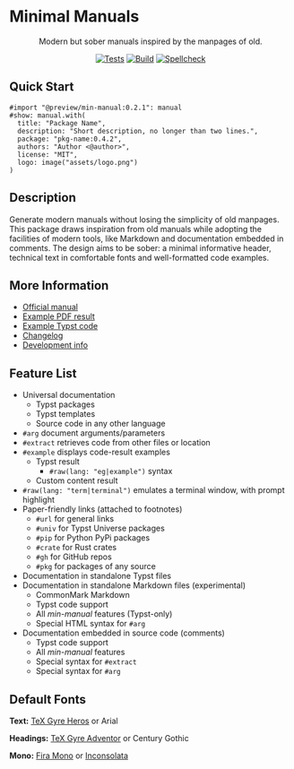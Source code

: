 # Minimal Manuals

<center align="center">

Modern but sober manuals inspired by the manpages of old.

[![Tests](https://github.com/mayconfmelo/min-manual/actions/workflows/tests.yml/badge.svg)](https://github.com/mayconfmelo/min-manual/actions/workflows/tests.yml)
[![Build](https://github.com/mayconfmelo/min-manual/actions/workflows/build.yml/badge.svg)](https://github.com/mayconfmelo/min-manual/actions/workflows/build.yml)
[![Spellcheck](https://github.com/mayconfmelo/min-manual/actions/workflows/spellcheck.yml/badge.svg)](https://github.com/mayconfmelo/min-manual/actions/workflows/spellcheck.yml)

</center>


## Quick Start

```typst
#import "@preview/min-manual:0.2.1": manual
#show: manual.with(
  title: "Package Name",
  description: "Short description, no longer than two lines.",
  package: "pkg-name:0.4.2",
  authors: "Author <@author>",
  license: "MIT",
  logo: image("assets/logo.png")
)
```


## Description

Generate modern manuals without losing the simplicity of old manpages. This
package draws inspiration from old manuals while adopting the facilities of
modern tools, like Markdown and documentation embedded in comments. The design
aims to be sober: a minimal informative header, technical text in comfortable
fonts and well-formatted code examples.


## More Information

- [Official manual](https://raw.githubusercontent.com/mayconfmelo/min-manual/refs/tags/0.2.1/docs/manual.pdf)
- [Example PDF result](https://raw.githubusercontent.com/mayconfmelo/min-manual/refs/tags/0.2.1/docs/example.pdf)
- [Example Typst code](https://github.com/mayconfmelo/min-manual/blob/0.2.1/template/manual.typ)
- [Changelog](https://github.com/mayconfmelo/min-manual/blob/main/docs/changelog.md)
- [Development info](https://github.com/mayconfmelo/min-manual/blob/main/docs/setup.md)


## Feature List

- Universal documentation
  - Typst packages
  - Typst templates
  - Source code in any other language
- `#arg` document arguments/parameters
- `#extract` retrieves code from other files or location
- `#example` displays code-result examples
  - Typst result
    - `#raw(lang: "eg|example")` syntax
  - Custom content result
- `#raw(lang: "term|terminal")` emulates a terminal window, with prompt highlight
- Paper-friendly links (attached to footnotes)
  - `#url` for general links 
  - `#univ` for Typst Universe packages
  - `#pip` for Python PyPi packages
  - `#crate` for Rust crates
  - `#gh` for GitHub repos
  - `#pkg` for packages of any source
- Documentation in standalone Typst files
- Documentation in standalone Markdown files (experimental)
  - CommonMark Markdown
  - Typst code support
  - All _min-manual_ features (Typst-only)
  - Special HTML syntax for `#arg`
- Documentation embedded in source code (comments)
  - Typst code support
  - All _min-manual_ features
  - Special syntax for `#extract`
  - Special syntax for `#arg`


## Default Fonts

**Text:**
[TeX Gyre Heros](https://www.gust.org.pl/projects/e-foundry/tex-gyre/heros/qhv2.004otf.zip) or
Arial

**Headings:**
[TeX Gyre Adventor](https://www.gust.org.pl/projects/e-foundry/tex-gyre/adventor/qag2_501otf.zip) or 
Century Gothic

**Mono:**
[Fira Mono](https://fonts.google.com/specimen/Fira+Mono) or
[Inconsolata](https://fonts.google.com/specimen/Inconsolata)